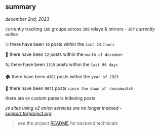 
## summary
_december 2nd, 2023_

currently tracking `166` groups across `308` relays & mirrors - _`107` currently online_

⏲ there have been `10` posts within the `last 24 hours`

🦈 there have been `12` posts within the `month of december`

🪐 there have been `1319` posts within the `last 90 days`

🏚 there have been `4381` posts within the `year of 2023`

🦕 there have been `9071` posts `since the dawn of ransomwatch`

there are `98` custom parsers indexing posts

_`20` sites using v2 onion services are no longer indexed - [support.torproject.org](https://support.torproject.org/onionservices/v2-deprecation/)_

> see the project [README](https://github.com/joshhighet/ransomwatch#ransomwatch--) for backend technicals

